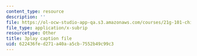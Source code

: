 ```yaml
---
content_type: resource
description: ''
file: https://ol-ocw-studio-app-qa.s3.amazonaws.com/courses/21g-101-chinese-i-regular-fall-2014/622436fed271a40aa5cb7552b49c99c3_jBNVKat3GoQ.srt
file_type: application/x-subrip
resourcetype: Other
title: 3play caption file
uid: 622436fe-d271-a40a-a5cb-7552b49c99c3
---
```

